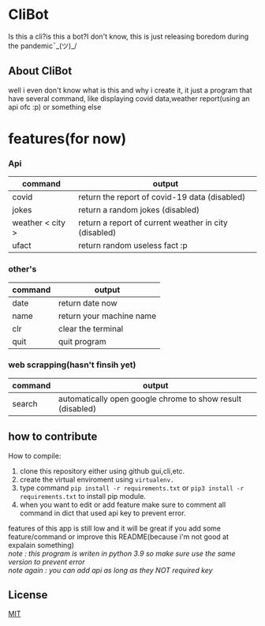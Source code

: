 # CliBot
Is this a cli?is this a bot?I don't know, this is just releasing boredom during the pandemic¯\_(ツ)_/
## About CliBot
well i even don't know what is this and why i create it, it just a program that have several command, like displaying covid data,weather report(using an api ofc :p) or something else
# features(for now)

### Api
|command   | output  |
|---|---|
|  covid|  return the report of covid-19 data (disabled)|
|  jokes | return a random jokes (disabled)|
|  weather < city >  |  return a report of current weather in city (disabled)|
|  ufact | return random useless fact :p  |

### other's
|command | output  |
|---|---|
|  date | return date now   |
|  name | return your machine name|
|  clr  | clear the terminal|
|  quit | quit program |

### web scrapping(hasn't finsih yet)
|command | output  |
|---|---|
| search <keyword>  | automatically open google chrome to show result (disabled)|

## how to contribute
How to compile:
1. clone this repository either using github gui,cli,etc.
2. create the virtual enviroment using ```virtualenv.```
3. type command ```pip install -r requirements.txt``` or ```pip3 install -r requirements.txt``` to install pip module.
4. when you want to edit or add feature make sure to comment all command in dict that used api key                                     to prevent error.<br/>

features of this app is still low and it will be great if you add some feature/command or improve this README(because i'm not good at expalain something)<br/>
*note  : this program is writen in python 3.9 so make sure use the same version to prevent error*<br/>
*note again : you can add api as long as they NOT required key*
  
## License
[MIT](https://github.com/AlphaBeta1906/CliBot/blob/master/LICENSE)
